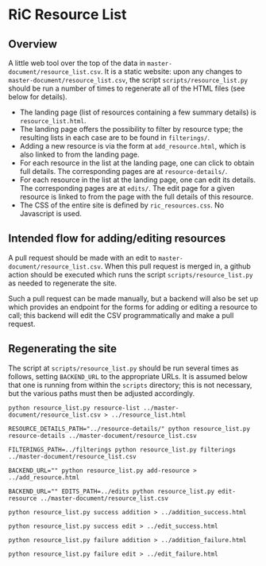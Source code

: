 RiC Resource List
=================

Overview
--------

A little web tool over the top of the data in `master-document/resource_list.csv`. It is a static website: upon any changes to `master-document/resource_list.csv`, the script `scripts/resource_list.py` should be run a number of times to regenerate all of the HTML files (see below for details).

- The landing page (list of resources containing a few summary details) is `resource_list.html`.
- The landing page offers the possibility to filter by resource type; the resulting lists in each case are to be found in `filterings/`.
- Adding a new resource is via the form at `add_resource.html`, which is also linked to from the landing page.
- For each resource in the list at the landing page, one can click to obtain full details. The corresponding pages are at `resource-details/`.
- For each resource in the list at the landing page, one can edit its details. The corresponding pages are at `edits/`. The edit page for a given resource is linked to from the page with the full details of this resource.
- The CSS of the entire site is defined by `ric_resources.css`. No Javascript is used.

Intended flow for adding/editing resources
------------------------------------------

A pull request should be made with an edit to `master-document/resource_list.csv`. When this pull request is merged in, a github action should be executed which runs the script `scripts/resource_list.py` as needed to regenerate the site.

Such a pull request can be made manually, but a backend will also be set up which provides an endpoint for the forms for adding or editing a resource to call; this backend will edit the CSV programmatically and make a pull request.

Regenerating the site
---------------------

The script at `scripts/resource_list.py` should be run several times as follows, setting `BACKEND_URL` to the appropriate URLs. It is assumed below that one is running from within the `scripts` directory; this is not necessary, but the various paths must then be adjusted accordingly.

```
python resource_list.py resource-list ../master-document/resource_list.csv > ../resource_list.html

RESOURCE_DETAILS_PATH="../resource-details/" python resource_list.py resource-details ../master-document/resource_list.csv

FILTERINGS_PATH=../filterings python resource_list.py filterings ../master-document/resource_list.csv

BACKEND_URL="" python resource_list.py add-resource > ../add_resource.html

BACKEND_URL="" EDITS_PATH=../edits python resource_list.py edit-resource ../master-document/resource_list.csv

python resource_list.py success addition > ../addition_success.html

python resource_list.py success edit > ../edit_success.html

python resource_list.py failure addition > ../addition_failure.html

python resource_list.py failure edit > ../edit_failure.html

```
